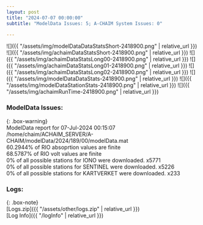 ```yaml
---
layout: post
title: "2024-07-07 00:00:00"
subtitle: "ModelData Issues: 5; A-CHAIM System Issues: 0"

---
```


![]({{ "/assets/img/modelDataDataStatsShort-2418900.png" | relative_url }})
![]({{ "/assets/img/achaimDataStatsShort-2418900.png" | relative_url }})
![]({{ "/assets/img/achaimDataStatsLong00-2418900.png" | relative_url }})
![]({{ "/assets/img/achaimDataStatsLong01-2418900.png" | relative_url }})
![]({{ "/assets/img/achaimDataStatsLong02-2418900.png" | relative_url }})
![]({{ "/assets/img/modelDataDataStats-2418900.png" | relative_url }})
![]({{ "/assets/img/modelDataStationStats-2418900.png" | relative_url }})
![]({{ "/assets/img/achaimRunTime-2418900.png" | relative_url }})


### ModelData Issues:  
  
{: .box-warning}  
 ModelData report for 07-Jul-2024 00:15:07   
 /home/chaim/ACHAIM_SERVER/A-CHAIM/modelData/2024/189/00/modelData.mat   
 60.2944% of RIO absoprtion values are finite   
 68.5787% of RIO volt values are finite   
 0% of all possible stations for IONO were downloaded. x5771   
 0% of all possible stations for SENTINEL were downloaded. x5226   
 0% of all possible stations for KARTVERKET were downloaded. x233   
  


### Logs:  
  
{: .box-note}  
[Logs.zip]({{ "/assets/other/logs.zip" | relative_url }})  
[Log Info]({{ "/logInfo" | relative_url }})  
